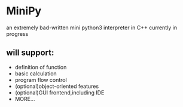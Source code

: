 # MiniPy
an extremely bad-written mini python3 interpreter in C++ currently in progress

## will support:
- definition of function
- basic calculation
- program flow control
- (optional)object-oriented features
- (optional)GUI frontend,including IDE
- MORE...
